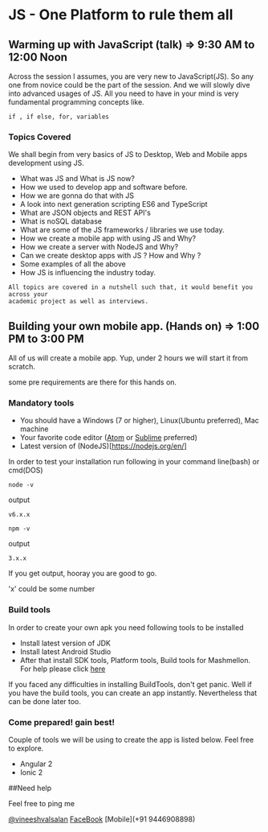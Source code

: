 # JS - One Platform to rule them all


## Warming up with JavaScript (talk) => 9:30 AM to 12:00 Noon

 Across the session I assumes, you are very new to JavaScript(JS). So any one from
 novice could be the part of the session. And we will slowly dive into advanced
 usages of JS. All you need to have in your mind is very fundamental
 programming concepts like.
 ```
 if , if else, for, variables
 ```

### Topics Covered

We shall begin from very basics of JS to Desktop, Web and Mobile apps
development using JS.

 * What was JS and What is JS now?
 * How we used to develop app and software before.
 * How we are gonna do that with JS
 * A look into next generation scripting ES6 and TypeScript
 * What are JSON objects and REST API's
 * What is noSQL database
 * What are some of the JS frameworks / libraries we use today.
 * How we create a mobile app with using JS and Why?
 * How we create a server with NodeJS and Why?
 * Can we create desktop apps with JS ? How and Why ?
 * Some examples of all the above
 * How JS is influencing the industry today.

```
All topics are covered in a nutshell such that, it would benefit you across your
academic project as well as interviews.
```

## Building your own mobile app. (Hands on) => 1:00 PM to 3:00 PM

All of us will create a mobile app. Yup, under 2 hours we will start it from
scratch.

some pre requirements are there for this hands on.

### Mandatory tools

* You should have a Windows (7 or higher), Linux(Ubuntu preferred), Mac machine
* Your favorite code editor ([Atom](https://atom.io/) or
[Sublime](https://www.sublimetext.com/) preferred)
* Latest version of (NodeJS)[https://nodejs.org/en/]

In order to test your installation run following in your command line(bash) or
cmd(DOS)

```
node -v
```
output
```
v6.x.x
```
```
npm -v
```
output
```
3.x.x
```
If you get output, hooray you are good to go.

'x' could be some number


### Build tools

In order to create your own apk you need following tools to be installed

* Install latest version of JDK
* Install latest Android Studio
* After that install SDK tools, Platform tools, Build tools
for Mashmellon. For help please click [here](http://stackoverflow.com/questions/19911762/what-is-android-sdk-build-tools-and-which-version-should-be-used)

If you faced any difficulties in installing BuildTools, don't get panic. Well if
you have the build tools, you can create an app instantly. Nevertheless that can be
done later too.

### Come prepared! gain best!

Couple of tools we will be using to create the app is listed below. Feel free to
explore.

* Angular 2
* Ionic 2

##Need help

Feel free to ping me

[@vineeshvalsalan](https://twitter.com/vineeshvalsalan)
[FaceBook](https://fb.com/vineeshvalsalan)
[Mobile](+91 9446908898)
